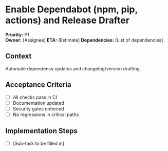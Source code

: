 # Enable Dependabot (npm, pip, actions) and Release Drafter

**Priority:** P1  
**Owner:** [Assignee]
**ETA:** [Estimate]
**Dependencies:** [List of dependencies]

## Context

Automate dependency updates and changelog/version drafting.

## Acceptance Criteria

<!-- This checklist should be completed by the ticket owner -->

- [ ] All checks pass in CI
- [ ] Documentation updated
- [ ] Security gates enforced
- [ ] No regressions in critical paths

## Implementation Steps

- [ ] [Sub-task to be filled in]

